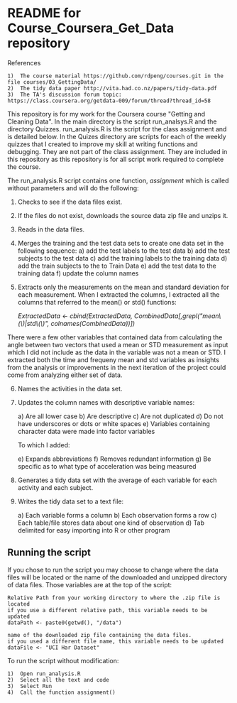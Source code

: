 README for Course_Coursera_Get_Data repository
==============================================
References

    1)  The course material https://github.com/rdpeng/courses.git in the file courses/03_GettingData/
    2)  The tidy data paper http://vita.had.co.nz/papers/tidy-data.pdf
    3)  The TA's discussion forum topic: https://class.coursera.org/getdata-009/forum/thread?thread_id=58
    
This repository is for my work for the Coursera course "Getting and Cleaning Data".  In the main directory is the script run_analsys.R and the directory Quizzes.  run_analysis.R is the script for the class assignment and is detailed below.  In the Quizes directory are scripts for each of the weekly quizzes that I created to improve my skill at writing functions and debugging.  They are not part of the class assignment.  They are included in this repository as this repository is for all script work required to complete the course.

The run_analysis.R script contains one function, <i>assignment</i> which is called without parameters and will do the following:

1)  Checks to see if the data files exist.
2)  If the files do not exist, downloads the source data zip file and unzips it.
3)  Reads in the data files.
4)  Merges the training and the test data sets to create one data set in the following sequence:
    a)  add the test labels to the test data
    b)  add the test subjects to the test data
    c)  add the training labels to the training data
    d)  add the train subjects to the  to Train Data
    e)  add the test data to the training data
    f)  update the column names
5)  Extracts only the measurements on the mean and standard deviation for each measurement.  When I extracted the columns, I extracted all the columns that referred to the mean() or std() functions: 

    <i>ExtractedData <- cbind(ExtractedData, CombinedData[,grepl("mean\\(\\)|std\\(\\)", colnames(CombinedData))])</i>

There were a few other variables that contained data from calculating the angle between two vectors that used a mean or STD measurement as input which I did not include as the data in the variable was not a mean or STD.  I extracted both the time and frequeny mean and std variables as insights from the analysis or improvements in the next iteration of the project could come from analyzing either set of data.

6) Names the activities in the data set.
7) Updates the column names with descriptive variable names:

    a)  Are all lower case
    b)  Are descriptive
    c)  Are not duplicated
    d)  Do not have underscores or dots or white spaces
    e)  Variables containing character data were made into factor variables
     <p></p>  
    To which I added:
 
    e)  Expands abbreviations
    f)  Removes redundant information
    g)  Be specific as to what type of acceleration was being measured
    
8) Generates a tidy data set with the average of each variable for each activity and each subject.
9) Writes the tidy data set to a text file:

    a)  Each variable forms a column
    b)  Each observation forms a row
    c)  Each table/file stores data about one kind of observation
    d)  Tab delimited for easy importing into R or other program
    
Running the script
------------------
If you chose to run the script you may choose to change where the data files will be located or the name of the downloaded and unzipped directory of data files.  Those variables are at the top of the script:

    Relative Path from your working directory to where the .zip file is located
    if you use a different relative path, this variable needs to be updated
    dataPath <- paste0(getwd(), "/data")
    
    name of the downloaded zip file containing the data files.
    if you used a different file name, this variable needs to be updated
    dataFile <- "UCI Har Dataset"
 
To run the script without modification:

    1)  Open run_analysis.R
    2)  Select all the text and code
    3)  Select Run
    4)  Call the function assignment()
